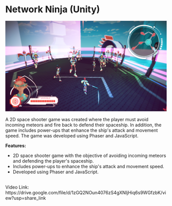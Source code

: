 
# Network Ninja (Unity)
![alt text](https://raw.githubusercontent.com/RayanYousef/NetworkNinja_Showcase/main/Screenshot_2.png)
<br/>

A 2D space shooter game was created where the player must avoid incoming meteors and fire back to defend their spaceship. In addition, the game includes power-ups that enhance the ship's attack and movement speed. The game was developed using Phaser and JavaScript.

**Features:**
-   2D space shooter game with the objective of avoiding incoming meteors and defending the player's spaceship.
-   Includes power-ups to enhance the ship's attack and movement speed.
-   Developed using Phaser and JavaScript.
<br/>
Video Link: 
https://drive.google.com/file/d/1zGQ2NOun4076zS4gXNIjHiq6s9WGfzbK/view?usp=share_link
